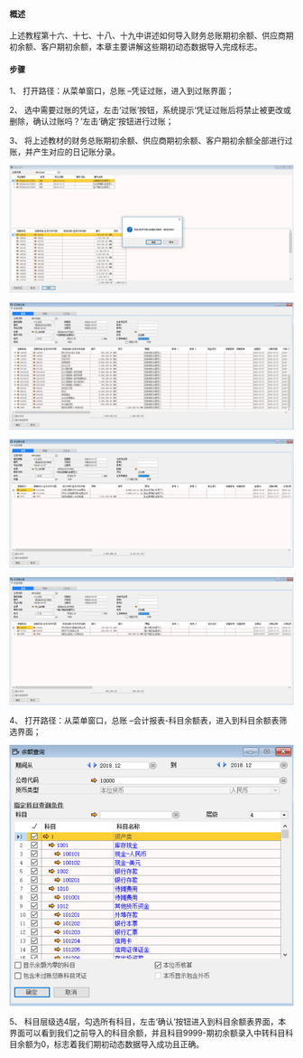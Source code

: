 #### **概述**

上述教程第十六、十七、十八、十九中讲述如何导入财务总账期初余额、供应商期初余额、客户期初余额，本章主要讲解这些期初动态数据导入完成标志。

#### **步骤**

1、 打开路径：从菜单窗口，总账 –凭证过账，进入到过账界面；

2、 选中需要过账的凭证，左击‘过账’按钮，系统提示‘凭证过账后将禁止被更改或删除，确认过账吗？’左击‘确定’按钮进行过账；

3、 将上述教材的财务总账期初余额、供应商期初余额、客户期初余额全部进行过账，并产生对应的日记账分录。

![img](images/pz20.1.png) 

![img](images/pz20.2.png) 

![img](images/pz20.3.png)

![img](images/pz20.4.png)

4、 打开路径：从菜单窗口，总账 –会计报表-科目余额表，进入到科目余额表筛选界面；

![img](images/pz20.5.png) 

5、 科目层级选4层，勾选所有科目，左击‘确认’按钮进入到科目余额表界面，本界面可以看到我们之前导入的科目余额，并且科目9999-期初余额录入中转科目科目余额为0，标志着我们期初动态数据导入成功且正确。
